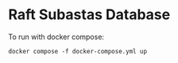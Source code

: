 # Raft Subastas Database

To run with docker compose:
```
docker compose -f docker-compose.yml up
```